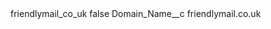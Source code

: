 <?xml version="1.0" encoding="UTF-8"?>
<CustomMetadata xmlns="http://soap.sforce.com/2006/04/metadata" xmlns:xsi="http://www.w3.org/2001/XMLSchema-instance" xmlns:xsd="http://www.w3.org/2001/XMLSchema">
    <label>friendlymail_co_uk</label>
    <protected>false</protected>
    <values>
        <field>Domain_Name__c</field>
        <value xsi:type="xsd:string">friendlymail.co.uk</value>
    </values>
</CustomMetadata>
